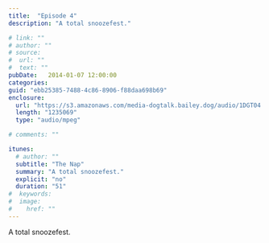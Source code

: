 ```yaml
---
title:  "Episode 4"
description: "A total snoozefest."

# link: ""
# author: ""
# source:
#  url: ""
#  text: ""
pubDate:   2014-01-07 12:00:00
categories:
guid: "ebb25385-7488-4c86-8906-f88daa698b69"
enclosure:
  url: "https://s3.amazonaws.com/media-dogtalk.bailey.dog/audio/1DGT04.mp3"
  length: "1235069"
  type: "audio/mpeg"

# comments: ""

itunes:
  # author: ""
  subtitle: "The Nap"
  summary: "A total snoozefest."
  explicit: "no"
  duration: "51"
#  keywords:
#  image:
#    href: ""
---
```


<p>A total snoozefest.</p>
